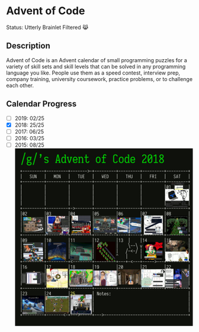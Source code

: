 # Advent of Code
Status: Utterly Brainlet Filtered :joy_cat:
## Description
Advent of Code is an Advent calendar of small programming puzzles for a variety of skill sets and skill levels that can be solved in any programming language you like. People use them as a speed contest, interview prep, company training, university coursework, practice problems, or to challenge each other.
## Calendar Progress
- [ ] 2019: 02/25
- [x] 2018: 25/25
- [ ] 2017: 06/25
- [ ] 2016: 03/25
- [ ] 2015: 08/25
![2018](2018.jpg)
